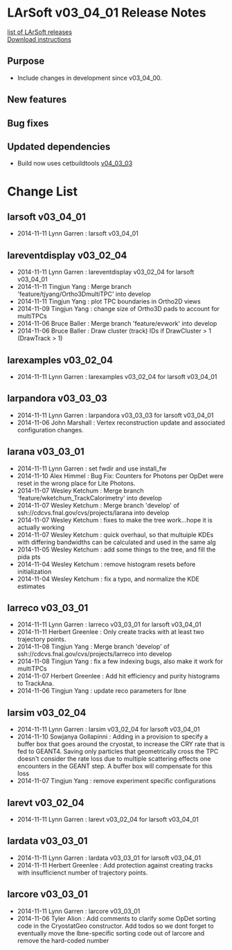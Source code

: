 # LArSoft v03_04_01 Release Notes



[list of LArSoft releases](LArSoft_release_list)  
[Download instructions](http://scisoft.fnal.gov/scisoft/projects/larsoft/v03_04_01/larsoft-v03_04_01.html)

## Purpose

-   Include changes in development since v03_04_00.

## New features

## Bug fixes

## Updated dependencies

-   Build now uses cetbuildtools [v04_03_03](https://cdcvs.fnal.gov/redmine/projects/cetbuildtools/wiki/Release_Notes)

# Change List

## larsoft v03_04_01

-   2014-11-11 Lynn Garren : larsoft v03_04_01

## lareventdisplay v03_02_04

-   2014-11-11 Lynn Garren : lareventdisplay v03_02_04 for larsoft v03_04_01
-   2014-11-11 Tingjun Yang : Merge branch 'feature/tjyang/Ortho3DmultiTPC' into develop
-   2014-11-11 Tingjun Yang : plot TPC boundaries in Ortho2D views
-   2014-11-09 Tingjun Yang : change size of Ortho3D pads to account for multiTPCs
-   2014-11-06 Bruce Baller : Merge branch 'feature/evwork' into develop
-   2014-11-06 Bruce Baller : Draw cluster (track) IDs if DrawCluster \> 1 (DrawTrack \> 1)

## larexamples v03_02_04

-   2014-11-11 Lynn Garren : larexamples v03_02_04 for larsoft v03_04_01

## larpandora v03_03_03

-   2014-11-11 Lynn Garren : larpandora v03_03_03 for larsoft v03_04_01
-   2014-11-06 John Marshall : Vertex reconstruction update and associated configuration changes.

## larana v03_03_01

-   2014-11-11 Lynn Garren : set fwdir and use install_fw
-   2014-11-10 Alex Himmel : Bug Fix: Counters for Photons per OpDet were reset in the wrong place for Lite Photons.
-   2014-11-07 Wesley Ketchum : Merge branch 'feature/wketchum_TrackCalorimetry' into develop
-   2014-11-07 Wesley Ketchum : Merge branch 'develop' of ssh://cdcvs.fnal.gov/cvs/projects/larana into develop
-   2014-11-07 Wesley Ketchum : fixes to make the tree work…hope it is actually working
-   2014-11-07 Wesley Ketchum : quick overhaul, so that multuiple KDEs with differing bandwidths can be calculated and used in the same alg
-   2014-11-05 Wesley Ketchum : add some things to the tree, and fill the pida pts
-   2014-11-04 Wesley Ketchum : remove histogram resets before initialization
-   2014-11-04 Wesley Ketchum : fix a typo, and normalize the KDE estimates

## larreco v03_03_01

-   2014-11-11 Lynn Garren : larreco v03_03_01 for larsoft v03_04_01
-   2014-11-11 Herbert Greenlee : Only create tracks with at least two trajectory points.
-   2014-11-08 Tingjun Yang : Merge branch 'develop' of ssh://cdcvs.fnal.gov/cvs/projects/larreco into develop
-   2014-11-08 Tingjun Yang : fix a few indexing bugs, also make it work for multiTPCs
-   2014-11-07 Herbert Greenlee : Add hit efficiency and purity histograms to TrackAna.
-   2014-11-06 Tingjun Yang : update reco parameters for lbne

## larsim v03_02_04

-   2014-11-11 Lynn Garren : larsim v03_02_04 for larsoft v03_04_01
-   2014-11-10 Sowjanya Gollapinni : Adding in a provision to specify a buffer box that goes around the cryostat, to increase the CRY rate that is fed to GEANT4. Saving only particles that geometrically cross the TPC doesn't consider the rate loss due to multiple scattering effects one encounters in the GEANT step. A buffer box will compensate for this loss
-   2014-11-07 Tingjun Yang : remove experiment specific configurations

## larevt v03_02_04

-   2014-11-11 Lynn Garren : larevt v03_02_04 for larsoft v03_04_01

## lardata v03_03_01

-   2014-11-11 Lynn Garren : lardata v03_03_01 for larsoft v03_04_01
-   2014-11-11 Herbert Greenlee : Add protection against creating tracks with insufficienct number of trajectory points.

## larcore v03_03_01

-   2014-11-11 Lynn Garren : larcore v03_03_01
-   2014-11-06 Tyler Alion : Add comments to clarify some OpDet sorting code in the CryostatGeo constructor. Add todos so we dont forget to eventually move the lbne-specific sorting code out of larcore and remove the hard-coded number
